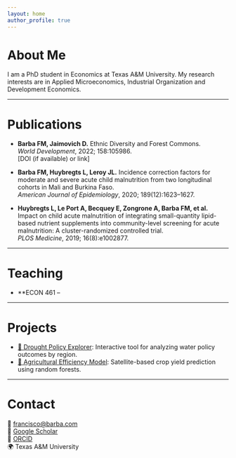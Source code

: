 ```yaml
---
layout: home
author_profile: true
---
```


# About Me

I am a PhD student in Economics at Texas A&M University. My research interests are in Applied Microeconomics, Industrial Organization and Development Economics.

---

# Publications

- **Barba FM, Jaimovich D.** Ethnic Diversity and Forest Commons.  
  *World Development*, 2022; 158:105986.  
  [DOI (if available) or link]

- **Barba FM, Huybregts L, Leroy JL.** Incidence correction factors for moderate and severe acute child malnutrition from two longitudinal cohorts in Mali and Burkina Faso.  
  *American Journal of Epidemiology*, 2020; 189(12):1623–1627.

- **Huybregts L, Le Port A, Becquey E, Zongrone A, Barba FM, et al.** Impact on child acute malnutrition of integrating small-quantity lipid-based nutrient supplements into community-level screening for acute malnutrition: A cluster-randomized controlled trial.  
  *PLOS Medicine*, 2019; 16(8):e1002877.

---

# Teaching

- **ECON 461 – 

---

# Projects

- [🔗 Drought Policy Explorer](https://github.com/fmbarba/drought-policy): Interactive tool for analyzing water policy outcomes by region.
- [🔗 Agricultural Efficiency Model](https://github.com/fmbarba/agri-efficiency): Satellite-based crop yield prediction using random forests.

---

# Contact

📧 francisco@barba.com  
🔗 [Google Scholar](https://scholar.google.com/yourprofile)  
🧪 [ORCID](https://orcid.org/your-id)  
🌍 Texas A&M University
